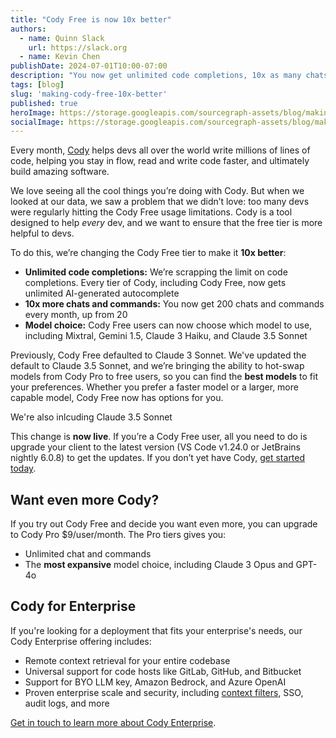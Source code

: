 ```yaml
---
title: "Cody Free is now 10x better"
authors: 
  - name: Quinn Slack
    url: https://slack.org
  - name: Kevin Chen
publishDate: 2024-07-01T10:00-07:00
description: "You now get unlimited code completions, 10x as many chats, and model choice with Cody Free."
tags: [blog]
slug: 'making-cody-free-10x-better'
published: true
heroImage: https://storage.googleapis.com/sourcegraph-assets/blog/making-cody-free-10x-better-og.jpg
socialImage: https://storage.googleapis.com/sourcegraph-assets/blog/making-cody-free-10x-better-og.jpg
---
```


Every month, [Cody](https://sourcegraph.com/cody) helps devs all over the world write millions of lines of code, helping you stay in flow, read and write code faster, and ultimately build amazing software. 

We love seeing all the cool things you’re doing with Cody. But when we looked at our data, we saw a problem that we didn’t love: too many devs were regularly hitting the Cody Free usage limitations. Cody is a tool designed to help _every_ dev, and we want to ensure that the free tier is more helpful to devs.

To do this, we’re changing the Cody Free tier to make it **10x better**: 

* **Unlimited code completions:** We’re scrapping the limit on code completions. Every tier of Cody, including Cody Free, now gets unlimited AI-generated autocomplete
* **10x more chats and commands:** You now get 200 chats and commands every month, up from 20
* **Model choice:** Cody Free users can now choose which model to use, including Mixtral, Gemini 1.5, Claude 3 Haiku, and Claude 3.5 Sonnet

Previously, Cody Free defaulted to Claude 3 Sonnet. We've updated the default to Claude 3.5 Sonnet, and we’re bringing the ability to hot-swap models from Cody Pro to free users, so you can find the **best models** to fit your preferences. Whether you prefer a faster model or a larger, more capable model, Cody Free now has options for you.

We're also inlcuding Claude 3.5 Sonnet

This change is **now live**. If you’re a Cody Free user, all you need to do is upgrade your client to the latest version (VS Code v1.24.0 or JetBrains nightly 6.0.8) to get the updates. If you don’t yet have Cody, [get started today](https://sourcegraph.com/cody).

## Want even more Cody?

If you try out Cody Free and decide you want even more, you can upgrade to Cody Pro $9/user/month. The Pro tiers gives you:

* Unlimited chat and commands
* The **most expansive** model choice, including Claude 3 Opus and GPT-4o

## Cody for Enterprise

If you're looking for a deployment that fits your enterprise's needs, our Cody Enterprise offering includes:

* Remote context retrieval for your entire codebase
* Universal support for code hosts like GitLab, GitHub, and Bitbucket
* Support for BYO LLM key, Amazon Bedrock, and Azure OpenAI
* Proven enterprise scale and security, including [context filters](https://sourcegraph.com/docs/cody/capabilities/ignore-context#cody-context-filters), SSO, audit logs, and more

[Get in touch to learn more about Cody Enterprise](https://sourcegraph.com/contact/request-info).
